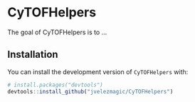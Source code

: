 
<!-- README.md is generated from README.Rmd. Please edit that file -->

# CyTOFHelpers

<!-- badges: start -->
<!-- badges: end -->

The goal of CyTOFHelpers is to …

## Installation

You can install the development version of `CyTOFHelpers` with:

``` r
# install.packages("devtools")
devtools::install_github("jvelezmagic/CyTOFHelpers")
```
